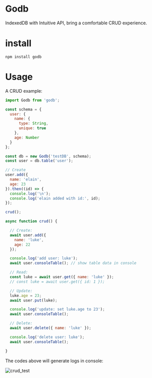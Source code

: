 # Godb

IndexedDB with Intuitive API, bring a comfortable CRUD experience.


# install

```
npm install godb
```


# Usage

A CRUD example:

``` javascript
import Godb from 'godb';

const schema = {
  user: {
    name: {
      type: String,
      unique: true
    },
    age: Number
  }
};

const db = new Godb('testDB', schema);
const user = db.table('user');

// Create
user.add({
  name: 'elain',
  age: 23
}).then((id) => {
  console.log('\n');
  console.log('elain added with id:', id);
});

crud();

async function crud() {

  // Create:
  await user.add({
    name: 'luke',
    age: 22
  });

  console.log('add user: luke');
  await user.consoleTable(); // show table data in console

  // Read:
  const luke = await user.get({ name: 'luke' });
  // const luke = await user.get({ id: 1 });

  // Update:
  luke.age = 23;
  await user.put(luke);

  console.log('update: set luke.age to 23');
  await user.consoleTable();

  // Delete:
  await user.delete({ name: 'luke' });

  console.log('delete user: luke');
  await user.consoleTable();

}

```

The codes above will generate logs in console:

![crud_test](https://cdn.lukerr.com/docs/godb/crud-test.png)
